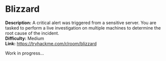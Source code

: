 # Blizzard
**Description:** A critical alert was triggered from a sensitive server. You are tasked to perform a live investigation on multiple machines to determine the root cause of the incident.  
**Difficulty:** Medium  
**Link:** https://tryhackme.com/r/room/blizzard

Work in progress...

